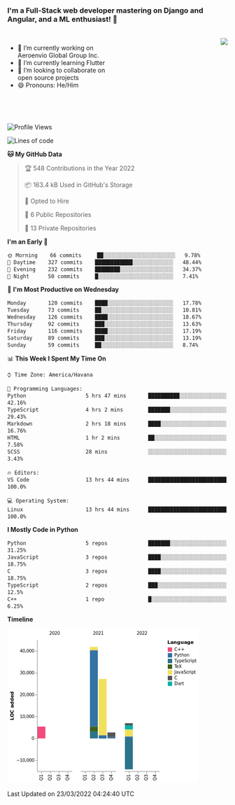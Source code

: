 ### I'm a Full-Stack web developer mastering on Django and Angular, and a ML enthusiast!  👋

<br/>

<img align="right" height="250"  src="https://media1.giphy.com/media/qgQUggAC3Pfv687qPC/giphy.gif?cid=ecf05e470ttfxgsj072btembitu1zn4ti3t3cdyg4jo5b3by&rid=giphy.gif&ct=g" />

 <div style="width:50%">
    <ul>
      <li>🔭 I’m currently working on Aeroenvio Global Group Inc.</li>
      <li>🌱 I’m currently learning Flutter</li>
      <li>👯 I’m looking to collaborate on open source projects</li>
      <li>😄 Pronouns: He/Him</li>
<!--       <li>⚡ Fun fact: I started my first professional project for a company as web dev without knowing any JS </li> -->
    </ul>
  </div>
  
<br/><br/><br/>


<!--START_SECTION:waka-->
![Profile Views](http://img.shields.io/badge/Profile%20Views-0-blue)

![Lines of code](https://img.shields.io/badge/From%20Hello%20World%20I%27ve%20Written-70%20Thousand%20lines%20of%20code-blue)

**🐱 My GitHub Data** 

> 🏆 548 Contributions in the Year 2022
 > 
> 📦 163.4 kB Used in GitHub's Storage 
 > 
> 💼 Opted to Hire
 > 
> 📜 6 Public Repositories 
 > 
> 🔑 13 Private Repositories  
 > 
**I'm an Early 🐤** 

```text
🌞 Morning    66 commits     ██░░░░░░░░░░░░░░░░░░░░░░░   9.78% 
🌆 Daytime    327 commits    ████████████░░░░░░░░░░░░░   48.44% 
🌃 Evening    232 commits    ████████░░░░░░░░░░░░░░░░░   34.37% 
🌙 Night      50 commits     █░░░░░░░░░░░░░░░░░░░░░░░░   7.41%

```
📅 **I'm Most Productive on Wednesday** 

```text
Monday       120 commits    ████░░░░░░░░░░░░░░░░░░░░░   17.78% 
Tuesday      73 commits     ██░░░░░░░░░░░░░░░░░░░░░░░   10.81% 
Wednesday    126 commits    ████░░░░░░░░░░░░░░░░░░░░░   18.67% 
Thursday     92 commits     ███░░░░░░░░░░░░░░░░░░░░░░   13.63% 
Friday       116 commits    ████░░░░░░░░░░░░░░░░░░░░░   17.19% 
Saturday     89 commits     ███░░░░░░░░░░░░░░░░░░░░░░   13.19% 
Sunday       59 commits     ██░░░░░░░░░░░░░░░░░░░░░░░   8.74%

```


📊 **This Week I Spent My Time On** 

```text
⌚︎ Time Zone: America/Havana

💬 Programming Languages: 
Python                   5 hrs 47 mins       ██████████░░░░░░░░░░░░░░░   42.16% 
TypeScript               4 hrs 2 mins        ███████░░░░░░░░░░░░░░░░░░   29.43% 
Markdown                 2 hrs 18 mins       ████░░░░░░░░░░░░░░░░░░░░░   16.76% 
HTML                     1 hr 2 mins         ██░░░░░░░░░░░░░░░░░░░░░░░   7.58% 
SCSS                     28 mins             ░░░░░░░░░░░░░░░░░░░░░░░░░   3.43%

🔥 Editors: 
VS Code                  13 hrs 44 mins      █████████████████████████   100.0%

💻 Operating System: 
Linux                    13 hrs 44 mins      █████████████████████████   100.0%

```

**I Mostly Code in Python** 

```text
Python                   5 repos             ███████░░░░░░░░░░░░░░░░░░   31.25% 
JavaScript               3 repos             ████░░░░░░░░░░░░░░░░░░░░░   18.75% 
C                        3 repos             ████░░░░░░░░░░░░░░░░░░░░░   18.75% 
TypeScript               2 repos             ███░░░░░░░░░░░░░░░░░░░░░░   12.5% 
C++                      1 repo              █░░░░░░░░░░░░░░░░░░░░░░░░   6.25%

```


**Timeline**

![Chart not found](https://raw.githubusercontent.com/dfg-98/dfg-98/main/charts/bar_graph.png) 


 Last Updated on 23/03/2022 04:24:40 UTC
<!--END_SECTION:waka-->
